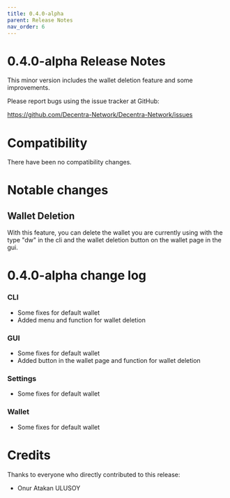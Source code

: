 ```yaml
---
title: 0.4.0-alpha
parent: Release Notes
nav_order: 6
---
```


0.4.0-alpha Release Notes
====================

This minor version includes the wallet deletion feature and some improvements.

Please report bugs using the issue tracker at GitHub:

  <https://github.com/Decentra-Network/Decentra-Network/issues>

Compatibility
==============

There have been no compatibility changes.

Notable changes
===============

## Wallet Deletion

With this feature, you can delete the wallet you are currently using with the type "dw" 
in the cli and the wallet deletion button on the wallet page in the gui.

0.4.0-alpha change log
=================

### CLI
- Some fixes for default wallet
- Added menu and function for wallet deletion

### GUI
- Some fixes for default wallet
- Added button in the wallet page and function for wallet deletion

### Settings
- Some fixes for default wallet

### Wallet
- Some fixes for default wallet

Credits
=======

Thanks to everyone who directly contributed to this release:

- Onur Atakan ULUSOY
